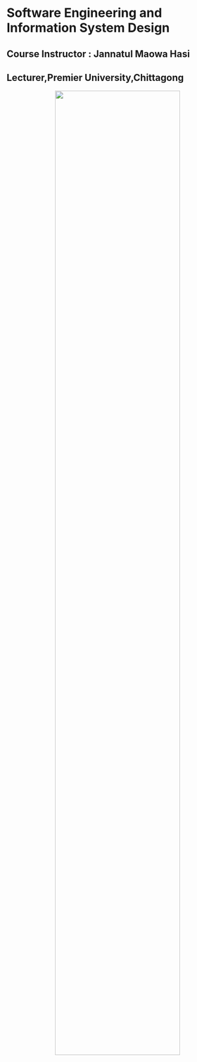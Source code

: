# Software Engineering and Information System Design

## Course Instructor : Jannatul Maowa Hasi

## Lecturer,Premier University,Chittagong

<p align="center"> 
<img  width="75%" src="./SRS/uml.png">
</p>
